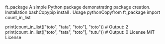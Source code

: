 ft_package
A simple Python package demonstrating package creation.
Installation
bashCopypip install .
Usage
pythonCopyfrom ft_package import count_in_list

print(count_in_list(["toto", "tata", "toto"], "toto"))  # Output: 2
print(count_in_list(["toto", "tata", "toto"], "tutu"))  # Output: 0
License
MIT License
